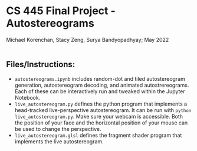# CS 445 Final Project - Autostereograms
Michael Korenchan, Stacy Zeng, Surya Bandyopadhyay; May 2022
<br></br>
## Files/Instructions:
- `autostereograms.ipynb` includes random-dot and tiled autostereogram generation, autostereogram decoding, and animated autostrereograms. Each of these can be interactively run and tweaked within the Jupyter Notebook.
- `live_autostereogram.py` defines the python program that implements a head-tracked live-perspective autostereogram. It can be run with `python live_autostereogram.py`. Make sure your webcam is accessible. Both the position of your face and the horizontal position of your mouse can be used to change the perspective.
- `live_autostereogram.glsl` defines the fragment shader program that implements the live autostereogram.
